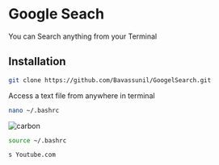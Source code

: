 # Google Seach

You can Search anything from your Terminal

## Installation

```bash
git clone https://github.com/Bavassunil/GoogelSearch.git
 ```
Access a text file from anywhere in terminal

```bash
nano ~/.bashrc 
```
![carbon](https://user-images.githubusercontent.com/73731461/224477709-adff86bb-0ff7-409c-a740-56b3a60c1f31.png)

```bash
source ~/.bashrc 
```

```bash
s Youtube.com
```
